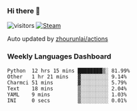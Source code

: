 ### Hi there 👋

![visitors](https://visitor-badge.glitch.me/badge?page_id=zhourunlai)
[![Steam](https://img.shields.io/badge/dynamic/json?label=Steam&query=%24.data.totalSubs&url=https%3A%2F%2Fapi.spencerwoo.com%2Fsubstats%2F%3Fsource%3DsteamGames%26queryKey%3D76561198285156854&suffix=%20Games&logo=steam&labelColor=134375&color=0b1a37&longCache=true)](http://steamcommunity.com/profiles/76561198285156854)

Auto updated by <a href="https://github.com/zhourunlai/zhourunlai/actions" target="_blank">zhourunlai/actions</a>

### Weekly Languages Dashboard

<!--PART:wakatime-->
```text
Python  12 hrs 15 mins ████████▒░ 81.99%
Other   1 hr 21 mins   ▓░░░░░░░░░ 9.14%
Charmci 51 mins        ▓░░░░░░░░░ 5.79%
Text    18 mins        ▒░░░░░░░░░ 2.04%
YAML    9 mins         ▒░░░░░░░░░ 1.03%
INI     0 secs         ▒░░░░░░░░░ 0.01%
```
<!--PART:wakatime-->
